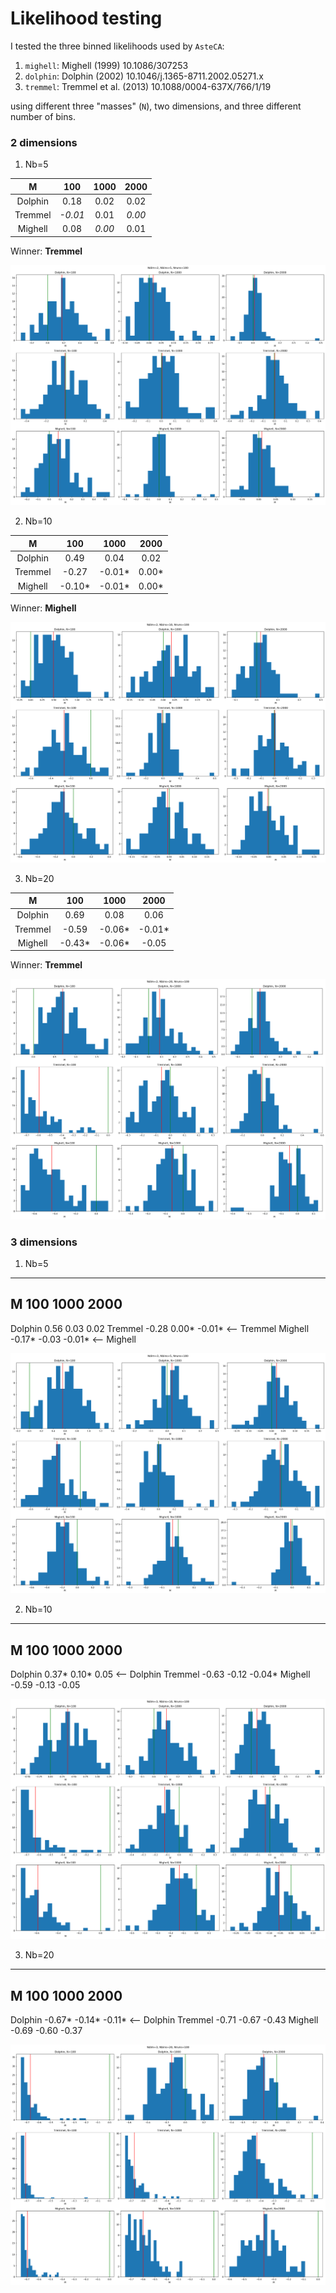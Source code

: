 # Likelihood testing

I tested the three binned likelihoods used by `AsteCA`:

1. `mighell`: Mighell (1999) 10.1086/307253
2. `dolphin`: Dolphin (2002) 10.1046/j.1365-8711.2002.05271.x
3. `tremmel`: Tremmel et al. (2013) 10.1088/0004-637X/766/1/19

using different three "masses" (`N`), two dimensions, and three different number of bins.

### 2 dimensions

1. Nb=5


| M        |    100 |   1000 |  2000  |
|:--------:|:------:|:------:|:------:|
| Dolphin  |   0.18 |  0.02  |  0.02  |
| Tremmel  | *-0.01* |  0.01  |  *0.00* |
| Mighell  |   0.08 |  *0.00* |  0.01  |

Winner: **Tremmel**

![](figs/lkl_test_2D_5b.png)


2. Nb=10

| M        |    100 |   1000 |  2000  |
|:--------:|:------:|:------:|:------:|
| Dolphin  |  0.49  |  0.04  |  0.02  |
| Tremmel  | -0.27  | -0.01* |  0.00* |
| Mighell  | -0.10* | -0.01* |  0.00* |

Winner: **Mighell**

![](figs/lkl_test_2D_10b.png)


3. Nb=20

| M        |    100 |   1000 |  2000  |
|:--------:|:------:|:------:|:------:|
| Dolphin  |  0.69  |  0.08  |  0.06  |
| Tremmel  | -0.59  | -0.06* | -0.01* |
| Mighell  | -0.43* | -0.06* | -0.05  |

Winner: **Tremmel**

![](figs/lkl_test_2D_20b.png)



### 3 dimensions

1. Nb=5
------------------------------
M          100    1000    2000
------------------------------
Dolphin   0.56    0.03    0.02
Tremmel  -0.28    0.00*  -0.01* <-- Tremmel
Mighell  -0.17*  -0.03   -0.01* <-- Mighell

![](figs/lkl_test_3D_5b.png)


2. Nb=10
------------------------------
M          100    1000    2000
------------------------------
Dolphin   0.37*   0.10*   0.05  <-- Dolphin
Tremmel  -0.63   -0.12   -0.04*
Mighell  -0.59   -0.13   -0.05

![](figs/lkl_test_3D_10b.png)


3. Nb=20
------------------------------
M          100    1000    2000
------------------------------
Dolphin  -0.67*  -0.14*  -0.11* <-- Dolphin
Tremmel  -0.71   -0.67   -0.43
Mighell  -0.69   -0.60   -0.37

![](figs/lkl_test_3D_20b.png)